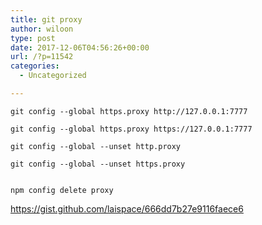 ```yaml
---
title: git proxy
author: wiloon
type: post
date: 2017-12-06T04:56:26+00:00
url: /?p=11542
categories:
  - Uncategorized

---
```

<pre><code class="language-bash line-numbers">git config --global https.proxy http://127.0.0.1:7777

git config --global https.proxy https://127.0.0.1:7777

git config --global --unset http.proxy

git config --global --unset https.proxy


npm config delete proxy
</code></pre>

https://gist.github.com/laispace/666dd7b27e9116faece6